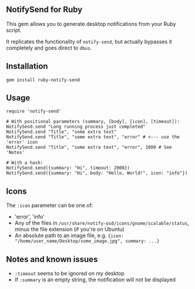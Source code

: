 NotifySend for Ruby
-------

This gem allows you to generate desktop notifications from your Ruby script.

It replicates the functionality of `notify-send`, but actually bypasses it completely and goes direct to `dbus`.

Installation
-------

`gem install ruby-notify-send`

Usage
-------

```
require 'notify-send'

# With positional parameters (summary, [body], [icon], [timeout]):
NotifySend.send "Long running process just completed"
NotifySend.send "Title", "some extra text"
NotifySend.send "Title", "some extra text", "error" # <--- use the 'error' icon
NotifySend.send "Title", "some extra text", "error", 1000 # See 'Notes'

# With a hash:
NotifySend.send({summary: "Hi", timeout: 2000})
NotifySend.send({summary: "Hi", body: "Hello, World!", icon: "info"})
```

Icons
-------

The `:icon` parameter can be one of:
* 'error', 'info'
* Any of the files in `/usr/share/notify-osd/icons/gnome/scalable/status`, minus the file extension (if you're on Ubuntu)
* An absolute path to an image file, e.g. `{icon: "/home/user_name/Desktop/some_image.jpg", summary: ...}`

Notes and known issues
-------

* `:timeout` seems to be ignored on my desktop
* If `:summary` is an empty string, the notification will not be displayed
